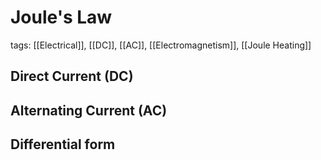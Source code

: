 # Joule's Law
tags: [[Electrical]], [[DC]], [[AC]], [[Electromagnetism]], [[Joule Heating]]

## Direct Current (DC)

## Alternating Current (AC)

## Differential form
